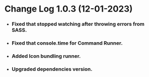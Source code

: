 # Change Log 1.0.3 (12-01-2023)
* ### Fixed that stopped watching after throwing errors from SASS.
* ### Fixed that console.time for Command Runner.
* ### Added Icon bundling runner.
* ### Upgraded dependencies version.